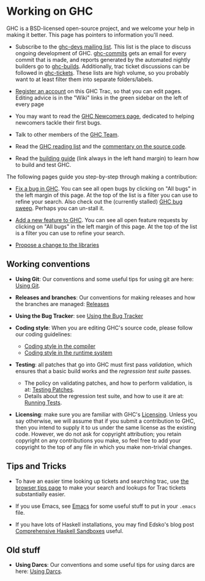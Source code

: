 # Working on GHC



GHC is a BSD-licensed open-source project, and we welcome your help in making it better.
This page has pointers to information you'll need.


- Subscribe to the [
  ghc-devs mailing list](http://www.haskell.org/mailman/listinfo/ghc-devs).  This list is the place to discuss ongoing development of GHC. [
  ghc-commits](http://www.haskell.org/mailman/listinfo/ghc-commits) gets an email for every commit that is made, and reports generated by the automated nightly builders go to [
  ghc-builds](http://www.haskell.org/mailman/listinfo/ghc-builds). Additionally, trac ticket discussions can be followed in [
  ghc-tickets](http://www.haskell.org/mailman/listinfo/ghc-tickets). These lists are high volume, so you probably want to at least filter them into separate folders/labels.

- [Register an account](/trac/ghc/register) on this GHC Trac, so that you can edit pages.  Editing advice is in the "Wiki" links in the green sidebar on the left of every page

- You may want to read the [GHC Newcomers page](newcomers), dedicated to helping newcomers tackle their first bugs.

- Talk to other members of the [GHC Team](team-ghc).

- Read the [GHC reading list](reading-list) and the [commentary on the source code](commentary).

- Read the [building guide](building) (link always in the left hand margin) to learn how to build and test GHC.


The following pages guide you step-by-step through making a contribution:


- [Fix a bug in GHC](working-conventions/fixing-bugs). You can see all open bugs by clicking on "All bugs" in the left margin of this page.  At the top of the list is a filter you can use to refine your search.  Also check out the (currently stalled) [GHC bug sweep](bug-sweep).  Perhaps you can un-stall it.

- [Add a new feature to GHC](working-conventions/adding-features). You can see all open feature requests by clicking on "All bugs" in the left margin of this page.  At the top of the list is a filter you can use to refine your search.

- [
  Propose a change to the libraries](http://haskell.org/haskellwiki/Library_submissions)

## Working conventions


- **Using Git**: Our conventions and some useful tips for using git are here: [Using Git](working-conventions/git).

- **Releases and branches**: Our conventions for making releases and how the branches are managed: [Releases](working-conventions/releases)

- **Using the Bug Tracker**: see [Using the Bug Tracker](working-conventions/bug-tracker)

- **Coding style**: When you are editing GHC's source code, please follow our coding guidelines:

  - [Coding style in the compiler](commentary/coding-style)
  - [Coding style in the runtime system](commentary/rts/conventions)

- **Testing**: all patches that go into GHC must first pass *validation*, which ensures that a basic build works and the *regression test suite* passes.

  - The policy on validating patches, and how to perform validation, is at: [Testing Patches](testing-patches).
  - Details about the regression test suite, and how to use it are at: [Running Tests](building/running-tests).

- **Licensing**: make sure you are familiar with GHC's [Licensing](licensing).  Unless you say otherwise, we will assume that if you submit a contribution to GHC, then you intend to supply it to us under the same license as the existing code. However, we do not ask for copyright attribution; you retain copyright on any contributions you make, so feel free to add your copyright to the top of any file in which you make non-trivial changes.

## Tips and Tricks


- To have an easier time looking up tickets and searching trac, use [the browser tips page](browser-tips) to make your search and lookups for Trac tickets substantially easier.

- If you use Emacs, see [Emacs](emacs) for some useful stuff to put in your `.emacs` file.

- If you have lots of Haskell installations, you may find Edsko's blog post [
  Comprehensive Haskell Sandboxes](http://www.edsko.net/2013/02/10/comprehensive-haskell-sandboxes/) useful.

## Old stuff


- **Using Darcs**: Our conventions and some useful tips for using darcs are here: [Using Darcs](working-conventions/darcs).
